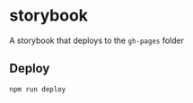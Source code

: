 # storybook

A storybook that deploys to the `gh-pages` folder

## Deploy

```sh
npm run deploy
```
